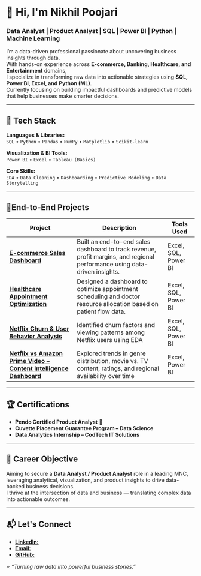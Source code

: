 # 👋 Hi, I'm Nikhil Poojari

### Data Analyst | Product Analyst | SQL | Power BI | Python | Machine Learning  

I’m a data-driven professional passionate about uncovering business insights through data.  
With hands-on experience across **E-commerce, Banking, Healthcare, and Entertainment** domains,  
I specialize in transforming raw data into actionable strategies using **SQL, Power BI, Excel, and Python (ML)**.  
Currently focusing on building impactful dashboards and predictive models that help businesses make smarter decisions.

---

## 🧠 Tech Stack

**Languages & Libraries:**  
`SQL` • `Python` • `Pandas` • `NumPy` • `Matplotlib` • `Scikit-learn`

**Visualization & BI Tools:**  
`Power BI` • `Excel` • `Tableau (Basics)`

**Core Skills:**  
`EDA` • `Data Cleaning` • `Dashboarding` • `Predictive Modeling` • `Data Storytelling`

---

## 🚀End-to-End Projects

| Project | Description | Tools Used |
|----------|--------------|-------------|
| [**E-commerce Sales Dashboard** ](https://github.com/NikhilPoojari653/E-commerce-Sales-Customer-Insights-Dashboard)| Built an end-to-end sales dashboard to track revenue, profit margins, and regional performance using data-driven insights. | Excel, SQL, Power BI |
| [**Healthcare Appointment Optimization**](https://github.com/NikhilPoojari653/Healthcare-Appointment-Resource-Optimization-Dashboard) | Designed a dashboard to optimize appointment scheduling and doctor resource allocation based on patient flow data. | Excel, SQL, Power BI |
| [**Netflix Churn & User Behavior Analysis**](https://github.com/NikhilPoojari653/Netflix-churn-User-Behaviour-Analysis) | Identified churn factors and viewing patterns among Netflix users using EDA | Excel, SQL, Power BI |
| [**Netflix vs Amazon Prime Video – Content Intelligence Dashboard**](https://github.com/NikhilPoojari653/Netflix-VS-Amazon-Prime-) |Explored trends in genre distribution, movie vs. TV content, ratings, and regional availability over time | Excel, Power BI |

---

## 🏆 Certifications

- **Pendo Certified Product Analyst** 🏅  
- **Cuvette Placement Guarantee Program – Data Science**  
- **Data Analytics Internship – CodTech IT Solutions** 

---

## 🎯 Career Objective

Aiming to secure a **Data Analyst / Product Analyst** role in a leading MNC, leveraging analytical, visualization, and product insights to drive data-backed business decisions.  
I thrive at the intersection of data and business — translating complex data into actionable outcomes.

---

## 📬 Let's Connect

- [**LinkedIn:**](http://www.linkedin.com/in/nikhilpoojari654) 
- [**Email:**](nikhilpoojari.da@gmail.com) 
- [**GitHub:**](https://github.com/NikhilPoojari653)


⭐ *“Turning raw data into powerful business stories.”*
